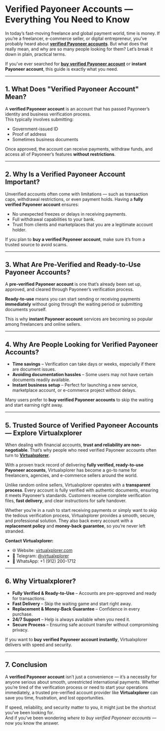 # Verified Payoneer Accounts — Everything You Need to Know

In today’s fast-moving freelance and global payment world, time is money. If you’re a freelancer, e-commerce seller, or digital entrepreneur, you’ve probably heard about **[verified Payoneer accounts](https://virtualxplorer.com/product/verified-payoneer-accounts/)**. But what does that really mean, and why are so many people looking for them? Let’s break it down in plain, practical terms.

If you’ve ever searched for **[buy verified Payoneer account](https://virtualxplorer.com/product/verified-payoneer-accounts/)** or **instant Payoneer account**, this guide is exactly what you need.

---

## 1. What Does "Verified Payoneer Account" Mean?

A **verified Payoneer account** is an account that has passed Payoneer’s identity and business verification process.  
This typically involves submitting:

- Government-issued ID  
- Proof of address  
- Sometimes business documents  

Once approved, the account can receive payments, withdraw funds, and access all of Payoneer’s features **without restrictions**.

---

## 2. Why Is a Verified Payoneer Account Important?

Unverified accounts often come with limitations — such as transaction caps, withdrawal restrictions, or even payment holds. Having a **fully verified Payoneer account** ensures:

- No unexpected freezes or delays in receiving payments.  
- Full withdrawal capabilities to your bank.  
- Trust from clients and marketplaces that you are a legitimate account holder.

If you plan to **buy a verified Payoneer account**, make sure it’s from a trusted source to avoid scams.

---

## 3. What Are Pre-Verified and Ready-to-Use Payoneer Accounts?

A **pre-verified Payoneer account** is one that’s already been set up, approved, and cleared through Payoneer’s verification process.  

**Ready-to-use** means you can start sending or receiving payments **immediately** without going through the waiting period or submitting documents yourself.  

This is why **instant Payoneer account** services are becoming so popular among freelancers and online sellers.

---

## 4. Why Are People Looking for Verified Payoneer Accounts?

- **Time savings** – Verification can take days or weeks, especially if there are document issues.  
- **Avoiding documentation hassles** – Some users may not have certain documents readily available.  
- **Instant business setup** – Perfect for launching a new service, marketplace account, or e-commerce project without delays.

Many users prefer to **buy verified Payoneer accounts** to skip the waiting and start earning right away.

---

## 5. Trusted Source of Verified Payoneer Accounts — Explore Virtualxplorer

When dealing with financial accounts, **trust and reliability are non-negotiable**. That’s why people who need verified Payoneer accounts often turn to **[Virtualxplorer](https://virtualxplorer.com/product/verified-payoneer-accounts/)**.  

With a proven track record of delivering **fully verified, ready-to-use Payoneer accounts**, Virtualxplorer has become a go-to name for freelancers, agencies, and e-commerce sellers around the world.

Unlike random online sellers, Virtualxplorer operates with a **transparent process**. Every account is fully verified with authentic documents, ensuring it meets Payoneer’s standards. Customers receive complete verification files, **fast delivery**, and clear instructions for safe handover.

Whether you’re in a rush to start receiving payments or simply want to skip the tedious verification process, Virtualxplorer provides a smooth, secure, and professional solution. They also back every account with a **replacement policy** and **money-back guarantee**, so you’re never left stranded.

**Contact Virtualxplorer:**  
- 🌐 Website: [virtualxplorer.com](https://virtualxplorer.com)  
- 💬 Telegram: [@virtualxplorer](https://t.me/virtualxplorer)  
- 📱 WhatsApp: +1 (912) 200-1712  

---

## 6. Why Virtualxplorer?

- **Fully Verified & Ready-to-Use** – Accounts are pre-approved and ready for transactions.  
- **Fast Delivery** – Skip the waiting game and start right away.  
- **Replacement & Money-Back Guarantee** – Confidence in every purchase.  
- **24/7 Support** – Help is always available when you need it.  
- **Secure Process** – Ensuring safe account transfer without compromising privacy.

If you want to **buy verified Payoneer account instantly**, Virtualxplorer delivers with speed and security.

---

## 7. Conclusion

A **verified Payoneer account** isn’t just a convenience — it’s a necessity for anyone serious about smooth, unrestricted international payments. Whether you’re tired of the verification process or need to start your operations immediately, a trusted pre-verified account provider like **Virtualxplorer** can save you time, frustration, and lost opportunities.

If speed, reliability, and security matter to you, it might just be the shortcut you’ve been looking for.  
And if you’ve been wondering *where to buy verified Payoneer accounts* — now you know the answer.
